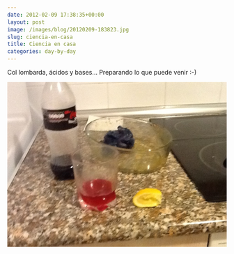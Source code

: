 ```yaml
---
date: 2012-02-09 17:38:35+00:00
layout: post
image: /images/blog/20120209-183823.jpg
slug: ciencia-en-casa
title: Ciencia en casa
categories: day-by-day
---
```


Col lombarda, ácidos y bases... Preparando lo que puede venir :-)

[![20120209-183823.jpg](/images/blog/20120209-183823.jpg)](/images/blog/20120209-183823.jpg)
